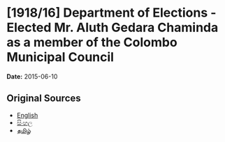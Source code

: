 # [1918/16] Department of Elections - Elected Mr. Aluth Gedara Chaminda as a member of the Colombo Municipal Council

**Date:** 2015-06-10

## Original Sources

- [English](https://documents.gov.lk/view/extra-gazettes/2015/6/1918-16_E.pdf)
- [සිංහල](https://documents.gov.lk/view/extra-gazettes/2015/6/1918-16_S.pdf)
- [தமிழ்](https://documents.gov.lk/view/extra-gazettes/2015/6/1918-16_T.pdf)
